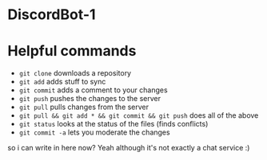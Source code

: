 # DiscordBot-1

# Helpful commands
*    `git clone` downloads a repository
*    `git add` adds stuff to sync
*    `git commit` adds a comment to your changes
*    `git push` pushes the changes to the server
*    `git pull` pulls changes from the server
*    `git pull && git add * && git commit && git push` does all of the above
*    `git status` looks at the status of the files (finds conflicts)
*    `git commit -a` lets you moderate the changes

so i can write  in here now?
Yeah although it's not exactly a chat service :)
